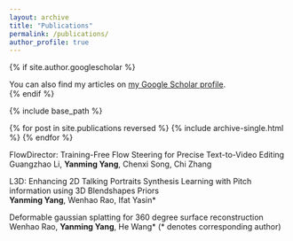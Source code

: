 ```yaml
---
layout: archive
title: "Publications"
permalink: /publications/
author_profile: true
---
```


{% if site.author.googlescholar %}
  <div class="wordwrap">You can also find my articles on <a href="{{site.author.googlescholar}}">my Google Scholar profile</a>.</div>
{% endif %}

{% include base_path %}

{% for post in site.publications reversed %}
  {% include archive-single.html %}
{% endfor %}

FlowDirector: Training-Free Flow Steering for Precise Text-to-Video Editing \
Guangzhao Li, **Yanming Yang**, Chenxi Song, Chi Zhang

L3D: Enhancing 2D Talking Portraits Synthesis Learning with Pitch information using 3D Blendshapes Priors \
**Yanming Yang**, Wenhao Rao, Ifat Yasin*

Deformable gaussian splatting for 360 degree surface reconstruction \
Wenhao Rao, **Yanming Yang**, He Wang* (* denotes corresponding author)
